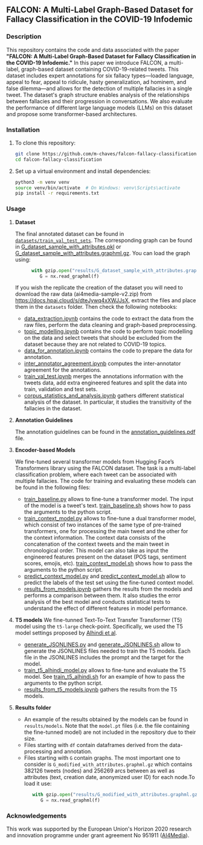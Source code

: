 ## FALCON: A Multi-Label Graph-Based Dataset for Fallacy Classification in the COVID-19 Infodemic

### Description
This repository contains the code and data associated with the paper **"FALCON: A Multi-Label Graph-Based Dataset for Fallacy Classification in the COVID-19 Infodemic."**
In this paper we introduce FALCON, a multi-label, graph-based dataset containing COVID-19-related tweets.
This dataset includes expert annotations for six fallacy types—loaded language, appeal to fear, appeal to ridicule, hasty generalization, ad hominem, and false dilemma—and allows for the detection of multiple fallacies in a single tweet.
The dataset's graph structure enables analysis of the relationships between fallacies and their progression in conversations.
We also evaluate the performance of different large language models (LLMs) on this dataset and propose some transformer-based architectures.

<!-- Pending to add links to the following -->
<!-- Publish paper | Extended paper (with appendices and additional results) -->

### Installation

1. To clone this repository:
   ```bash
   git clone https://github.com/m-chaves/falcon-fallacy-classification.git
   cd falcon-fallacy-classification
   ```

2. Set up a virtual environment and install dependencies:
   ```bash
   python3 -m venv venv
   source venv/bin/activate  # On Windows: venv\Scripts\activate
   pip install -r requirements.txt
   ```

### Usage

1. **Dataset**

   The final annotated dataset can be found in [```datasets/train_val_test_sets```](https://github.com/m-chaves/falcon-fallacy-classification/tree/master/datasets/train_val_test_sets).
   The corresponding graph can be found in [G_dataset_sample_with_attributes.pkl](https://github.com/m-chaves/falcon-fallacy-classification/blob/master/results/G_dataset_sample_with_attributes.pkl) or [G_dataset_sample_with_attributes.graphml.gz](https://github.com/m-chaves/falcon-fallacy-classification/blob/master/results/G_dataset_sample_with_attributes.graphml.gz). You can load the graph using:
   ```python
         with gzip.open("results/G_dataset_sample_with_attributes.graphml.gz", "rb") as f:
            G = nx.read_graphml(f)
   ```

   If you wish the replicate the creation of the dataset you will need to download the raw data (ai4media-sample-v2.zip) from https://docs.hpai.cloud/s/dteJywq4xXWJJsX, extract the files and place them in   the ```datasets``` folder. Then check the following notebooks:

   * [data_extraction.ipynb](https://github.com/m-chaves/falcon-fallacy-classification/blob/master/data_extraction.ipynb) contains the code to extract the data from the raw files, perform the data cleaning and graph-based preprocessing.
   * [topic_modelling.ipynb](https://github.com/m-chaves/falcon-fallacy-classification/blob/master/topic_modeling.ipynb) contains the code to perform topic modelling on the data and select tweets that should be excluded from the dataset because they are not related to COVID-19 topics.
   * [data_for_annotation.ipynb](https://github.com/m-chaves/falcon-fallacy-classification/blob/master/data_for_annotations.ipynb) contains the code to prepare the data for annotation.
   * [inter_annotator_agreement.ipynb](https://github.com/m-chaves/falcon-fallacy-classification/blob/master/inter_annotator_agreement.ipynb) computes the inter-annotator agreement for the annotations.
   * [train_val_test.ipynb](https://github.com/m-chaves/falcon-fallacy-classification/blob/master/train_val_test.ipynb) merges the annotations information with the tweets data, add extra engineered features and split the data into train, validation and test sets.
   * [corpus_statistics_and_analysis.ipynb](https://github.com/m-chaves/falcon-fallacy-classification/blob/master/corpus_statistics_and_analysis.ipynb) gathers different statistical analysis of the dataset. In particular, it studies the transitivity of the fallacies in the dataset.

2. **Annotation Guidelines**

   The annotation guidelines can be found in the [annotation_guidelines.pdf](https://github.com/m-chaves/falcon-fallacy-classification/blob/master/annotation_guidelines/annotation_guidelines.pdf) file.


3. **Encoder-based Models**

   We fine-tuned several transformer models from Hugging Face’s Transformers library using the FALCON dataset. The task is a multi-label classification problem, where each tweet can be associated with multiple fallacies. The code for training and evaluating these models can be found in the following files:

   * [train_baseline.py](https://github.com/m-chaves/falcon-fallacy-classification/blob/master/train_baseline.py) allows to fine-tune a transformer model. The input of the model is a tweet's text. [train_baseline.sh](https://github.com/m-chaves/falcon-fallacy-classification/blob/master/scheduler_scripts/train_baseline.sh) shows how to pass the arguments to the python script.
   * [train_context_model.py](https://github.com/m-chaves/falcon-fallacy-classification/blob/master/train_context_model.py) allows to fine-tune a dual transformer model, which consist of two instances of the same type of pre-trained transformers, one for processing the main tweet and the other for the context information. The context data consists of the concatenation of the context tweets and the main tweet in chronological order. This model can also take as input the engineered features present on the dataset (POS tags, sentiment scores, emojis, etc). [train_context_model.sh](https://github.com/m-chaves/falcon-fallacy-classification/blob/master/scheduler_scripts/train_context_model.sh) shows how to pass the arguments to the python script.
   * [predict_context_model.py](https://github.com/m-chaves/falcon-fallacy-classification/blob/master/predict_context_model.py) and [predict_context_model.sh](https://github.com/m-chaves/falcon-fallacy-classification/blob/master/scheduler_scripts/predict_context_model.sh) allow to predict the labels of the test set using the fine-tuned context model.
   * [results_from_models.ipynb](https://github.com/m-chaves/falcon-fallacy-classification/blob/master/results_from_models.ipynb) gathers the results from the models and performs a comparison between them. It also studies the error analysis of the best model and conducts statistical tests to understand the effect of different features in model performance.

4. **T5 models**
   We fine-tunned Text-To-Text Transfer Transformer (T5) model using the ```t5-large``` check-point. Specifically, we used the T5 model settings proposed by [Alhindi et al](https://aclanthology.org/2022.emnlp-main.560/).

   * [generate_JSONLINES.py](https://github.com/m-chaves/falcon-fallacy-classification/blob/master/generate_JSONLINES.py) and [generate_JSONLINES.sh](https://github.com/m-chaves/falcon-fallacy-classification/blob/master/scripts/generate_JSONLINES.sh) allow to generate the JSONLINES files needed to train the T5 models. Each file in the JSONLINES includes the prompt and the target for the model.
   * [train_t5_alhindi_model.py](https://github.com/m-chaves/falcon-fallacy-classification/blob/master/train_t5_alhindi_model.py) allows to fine-tune and evaluate the T5 model. See [train_t5_alhindi.sh](https://github.com/m-chaves/falcon-fallacy-classification/blob/master/scheduler_scripts/train_t5_alhindi.sh) for an example of how to pass the arguments to the python script.
   * [results_from_t5_models.ipynb](https://github.com/m-chaves/falcon-fallacy-classification/blob/master/results_from_t5_models.ipynb) gathers the results from the T5 models.

5. **Results folder**

   * An example of the results obtained by the models can be found in ```results/models```. Note that the ```model.pt``` files (i.e. the file containing the fine-tunned model) are not included in the repository due to their size.
   * Files starting with ```df``` contain dataframes derived from the data-processing and annotation.
   * Files starting with ```G``` contain graphs. The most important one to consider is ```G_modified_with_attributes.graphml.gz``` which contains 382126 tweets (nodes) and 256269 arcs between as well as attributes (text, creation date, anonymized user ID) for each node.To load it use:
      ```python
         with gzip.open("results/G_modified_with_attributes.graphml.gz", "rb") as f:
            G = nx.read_graphml(f)
      ```


### Acknowledgements

This work was supported by the European Union's Horizon 2020 research and innovation programme under grant agreement No 951911 ([AI4Media](https://ai4media.eu/)).


<!-- ### Citation
If you use this code or the dataset in your research, please cite the following paper:

```bibtex
@inproceedings{falcon2024,
  title={FALCON: A Multi-Label Graph-Based Dataset for Fallacy Classification in the COVID-19 Infodemic},
  author={Author, Firstname and Coauthor, Secondname},
  booktitle={Proceedings of the Conference},
  year={2024},
  url={https://link-to-paper}
}
``` -->

<!-- ### License
This project is licensed under the MIT License. See the [LICENSE](LICENSE) file for details. -->

